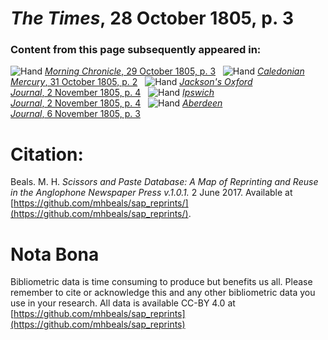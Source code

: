 # *The Times*, 28 October 1805, p. 3  
  
### Content from this page subsequently appeared in:  
![Hand](http://scissorsandpaste.net/wp-content/uploads/2017/06/smallhandpointer.png) [*Morning Chronicle*, 29 October 1805, p. 3](https://mhbeals.github.io/sap_html/Morning-Chronicle/Morning-Chronicle-29-October-1805-p-3)  
![Hand](http://scissorsandpaste.net/wp-content/uploads/2017/06/smallhandpointer.png) [*Caledonian Mercury*, 31 October 1805, p. 2](https://mhbeals.github.io/sap_html/Caledonian-Mercury/Caledonian-Mercury-31-October-1805-p-2)  
![Hand](http://scissorsandpaste.net/wp-content/uploads/2017/06/smallhandpointer.png) [*Jackson's Oxford Journal*, 2 November 1805, p. 4](https://mhbeals.github.io/sap_html/Jackson's-Oxford-Journal/Jackson's-Oxford-Journal-2-November-1805-p-4)  
![Hand](http://scissorsandpaste.net/wp-content/uploads/2017/06/smallhandpointer.png) [*Ipswich Journal*, 2 November 1805, p. 4](https://mhbeals.github.io/sap_html/Ipswich-Journal/Ipswich-Journal-2-November-1805-p-4)  
![Hand](http://scissorsandpaste.net/wp-content/uploads/2017/06/smallhandpointer.png) [*Aberdeen Journal*, 6 November 1805, p. 3](https://mhbeals.github.io/sap_html/Aberdeen-Journal/Aberdeen-Journal-6-November-1805-p-3)  


# Citation: 

Beals. M. H. *Scissors and Paste Database: A Map of Reprinting and Reuse in the Anglophone Newspaper Press v.1.0.1.* 2 June 2017. Available at [https://github.com/mhbeals/sap_reprints/](https://github.com/mhbeals/sap_reprints/). 

# Nota Bona

Bibliometric data is time consuming to produce but benefits us all. Please remember to cite or acknowledge this and any other bibliometric data you use in your research. All data is available CC-BY 4.0 at [https://github.com/mhbeals/sap_reprints](https://github.com/mhbeals/sap_reprints)